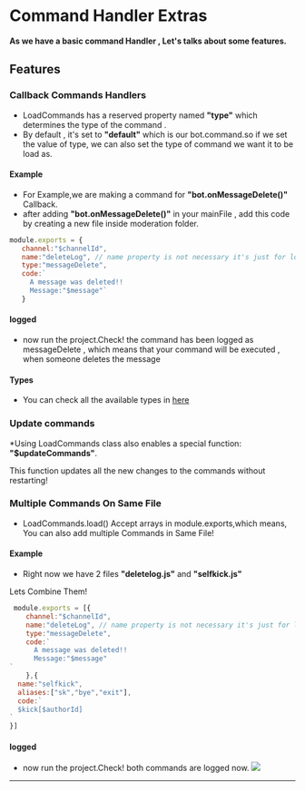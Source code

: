# Command Handler Extras

**As we have a basic command Handler , Let's talks about some features.**

## Features

### Callback Commands Handlers

* LoadCommands has a reserved property named **"type"** which determines the type of the command .
* By default , it's set to **"default"** which is our bot.command.so if we set the value of type, we can also set the type of command we want it to be load as.

#### Example

* For Example,we are making a command for **"bot.onMessageDelete()"** Callback.
* after adding **"bot.onMessageDelete()"** in your mainFile , add this code by creating a new file inside moderation folder.

```javascript
module.exports = {
   channel:"$channelId",
   name:"deleteLog", // name property is not necessary it's just for logging the command (if this is not present channel property will be used for logging)
   type:"messageDelete",
   code:`
     A message was deleted!!
     Message:"$message"`
   }
```

#### logged

* now run the project.Check! the command has been logged as messageDelete , which means that your command will be executed , when someone deletes the message

#### Types

* You can check all the available types in [here](../../options/commandTypes.md)

### Update commands

\*Using LoadCommands class also enables a special function: **"$updateCommands"**.

This function updates all the new changes to the commands without restarting!

### Multiple Commands On Same File

* LoadCommands.load() Accept arrays in module.exports,which means, You can also add multiple Commands in Same File!

#### Example

* Right now we have 2 files **"deletelog.js"** and **"selfkick.js"**

Lets Combine Them!

```javascript
 module.exports = [{
    channel:"$channelId",
    name:"deleteLog", // name property is not necessary it's just for logging the command (if this is not present channel property will be used for logging)
    type:"messageDelete",
    code:`
      A message was deleted!!
      Message:"$message"
`
    },{
  name:"selfkick",
  aliases:["sk","bye","exit"],
  code:`
  $kick[$authorId]
`
}]
```

#### logged

* now run the project.Check! both commands are logged now. ![](../../../.gitbook/assets/Screenshot\_2021-08-06-16-09-09-49.png)

***
